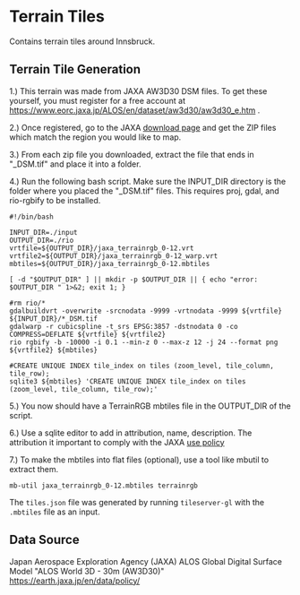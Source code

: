 
# Terrain Tiles

Contains terrain tiles around Innsbruck.

## Terrain Tile Generation


1.) This terrain was made from JAXA AW3D30 DSM files. To get these yourself, you must register for a free account at https://www.eorc.jaxa.jp/ALOS/en/dataset/aw3d30/aw3d30_e.htm .

2.) Once registered, go to the JAXA [download page](https://www.eorc.jaxa.jp/ALOS/en/aw3d30/data/index.htm) and get the ZIP files which match the region you would like to map.

3.) From each zip file you downloaded, extract the file that ends in "_DSM.tif" and place it into a folder.

4.) Run the following bash script. Make sure the INPUT_DIR directory is the folder where you placed the "_DSM.tif" files. This requires proj, gdal, and rio-rgbify to be installed.

    #!/bin/bash
    
    INPUT_DIR=./input
    OUTPUT_DIR=./rio
    vrtfile=${OUTPUT_DIR}/jaxa_terrainrgb_0-12.vrt
    vrtfile2=${OUTPUT_DIR}/jaxa_terrainrgb_0-12_warp.vrt
    mbtiles=${OUTPUT_DIR}/jaxa_terrainrgb_0-12.mbtiles

    [ -d "$OUTPUT_DIR" ] || mkdir -p $OUTPUT_DIR || { echo "error: $OUTPUT_DIR " 1>&2; exit 1; }
    
    #rm rio/*
    gdalbuildvrt -overwrite -srcnodata -9999 -vrtnodata -9999 ${vrtfile} ${INPUT_DIR}/*_DSM.tif
    gdalwarp -r cubicspline -t_srs EPSG:3857 -dstnodata 0 -co COMPRESS=DEFLATE ${vrtfile} ${vrtfile2}
    rio rgbify -b -10000 -i 0.1 --min-z 0 --max-z 12 -j 24 --format png ${vrtfile2} ${mbtiles}
    
    #CREATE UNIQUE INDEX tile_index on tiles (zoom_level, tile_column, tile_row);
    sqlite3 ${mbtiles} 'CREATE UNIQUE INDEX tile_index on tiles (zoom_level, tile_column, tile_row);'

5.) You now should have a TerrainRGB mbtiles file in the OUTPUT_DIR of the script. 

6.) Use a sqlite editor to add in attribution, name, description.  The attribution it important to comply with the JAXA [use policy](https://earth.jaxa.jp/policy/en.html) 

7.) To make the mbtiles into flat files (optional), use a tool like mbutil to extract them.

    mb-util jaxa_terrainrgb_0-12.mbtiles terrainrgb

The `tiles.json` file was generated by running `tileserver-gl` with the `.mbtiles` file as an input.

## Data Source
Japan Aerospace Exploration Agency (JAXA)
ALOS Global Digital Surface Model "ALOS World 3D - 30m (AW3D30)"
https://earth.jaxa.jp/en/data/policy/

